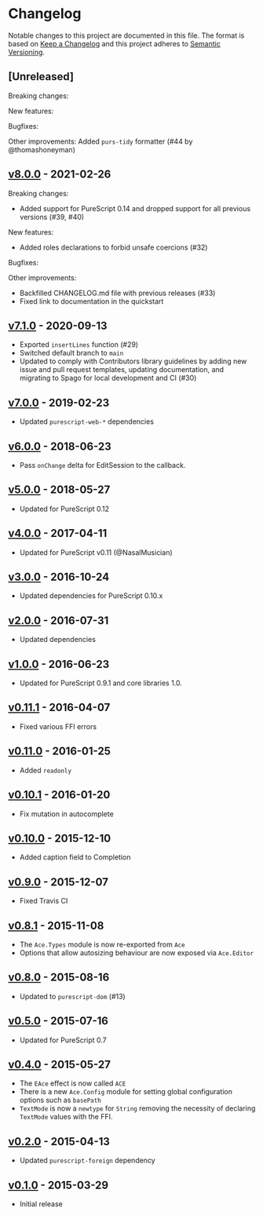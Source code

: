 # Changelog

Notable changes to this project are documented in this file. The format is based on [Keep a Changelog](https://keepachangelog.com/en/1.0.0/) and this project adheres to [Semantic Versioning](https://semver.org/spec/v2.0.0.html).

## [Unreleased]

Breaking changes:

New features:

Bugfixes:

Other improvements:
Added `purs-tidy` formatter (#44 by @thomashoneyman)

## [v8.0.0](https://github.com/purescript-contrib/purescript-ace/releases/tag/v8.0.0) - 2021-02-26

Breaking changes:
- Added support for PureScript 0.14 and dropped support for all previous versions (#39, #40)

New features:
- Added roles declarations to forbid unsafe coercions (#32) 

Bugfixes:

Other improvements:
- Backfilled CHANGELOG.md file with previous releases (#33)
- Fixed link to documentation in the quickstart

## [v7.1.0](https://github.com/purescript-contrib/purescript-ace/releases/tag/v7.1.0) - 2020-09-13

- Exported `insertLines` function (#29)
- Switched default branch to `main`
- Updated to comply with Contributors library guidelines by adding new issue and pull request templates, updating documentation, and migrating to Spago for local development and CI (#30)

## [v7.0.0](https://github.com/purescript-contrib/purescript-ace/releases/tag/v7.0.0) - 2019-02-23

- Updated `purescript-web-*` dependencies

## [v6.0.0](https://github.com/purescript-contrib/purescript-ace/releases/tag/v6.0.0) - 2018-06-23

- Pass `onChange` delta for EditSession to the callback.

## [v5.0.0](https://github.com/purescript-contrib/purescript-ace/releases/tag/v5.0.0) - 2018-05-27

- Updated for PureScript 0.12

## [v4.0.0](https://github.com/purescript-contrib/purescript-ace/releases/tag/v4.0.0) - 2017-04-11

- Updated for PureScript v0.11 (@NasalMusician)

## [v3.0.0](https://github.com/purescript-contrib/purescript-ace/releases/tag/v3.0.0) - 2016-10-24

- Updated dependencies for PureScript 0.10.x

## [v2.0.0](https://github.com/purescript-contrib/purescript-ace/releases/tag/v2.0.0) - 2016-07-31

- Updated dependencies

## [v1.0.0](https://github.com/purescript-contrib/purescript-ace/releases/tag/v1.0.0) - 2016-06-23

- Updated for PureScript 0.9.1 and core libraries 1.0.

## [v0.11.1](https://github.com/purescript-contrib/purescript-ace/releases/tag/v0.11.1) - 2016-04-07

- Fixed various FFI errors

## [v0.11.0](https://github.com/purescript-contrib/purescript-ace/releases/tag/v0.11.0) - 2016-01-25

- Added `readonly`

## [v0.10.1](https://github.com/purescript-contrib/purescript-ace/releases/tag/v0.10.1) - 2016-01-20

- Fix mutation in autocomplete

## [v0.10.0](https://github.com/purescript-contrib/purescript-ace/releases/tag/v0.10.0) - 2015-12-10

- Added caption field to Completion

## [v0.9.0](https://github.com/purescript-contrib/purescript-ace/releases/tag/v0.9.0) - 2015-12-07

- Fixed Travis CI

## [v0.8.1](https://github.com/purescript-contrib/purescript-ace/releases/tag/v0.8.1) - 2015-11-08

- The `Ace.Types` module is now re-exported from `Ace`
- Options that allow autosizing behaviour are now exposed via `Ace.Editor`

## [v0.8.0](https://github.com/purescript-contrib/purescript-ace/releases/tag/v0.8.0) - 2015-08-16

- Updated to `purescript-dom` (#13)

## [v0.5.0](https://github.com/purescript-contrib/purescript-ace/releases/tag/v0.5.0) - 2015-07-16

- Updated for PureScript 0.7

## [v0.4.0](https://github.com/purescript-contrib/purescript-ace/releases/tag/v0.4.0) - 2015-05-27

- The `EAce` effect is now called `ACE`
- There is a new `Ace.Config` module for setting global configuration options such as `basePath`
- `TextMode` is now a `newtype` for `String` removing the necessity of declaring `TextMode` values with the FFI.

## [v0.2.0](https://github.com/purescript-contrib/purescript-ace/releases/tag/v0.2.0) - 2015-04-13

- Updated `purescript-foreign` dependency

## [v0.1.0](https://github.com/purescript-contrib/purescript-ace/releases/tag/v0.1.0) - 2015-03-29

- Initial release
